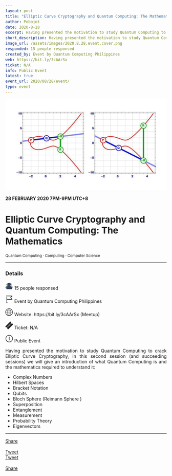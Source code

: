 ```yaml
---
layout: post
title: "Elliptic Curve Cryptography and Quantum Computing: The Mathematics"
author: Pebojot
date: 2020-8-28
excerpt: Having presented the motivation to study Quantum Computing to crack Elliptic Curve Cryptography, in this second session (and succeeding sessions) we will give an introduction of what Quantum Computing is and the mathematics required to understand it
short_description: Having presented the motivation to study Quantum Computing to crack Elliptic Curve Cryptography, in this second session
image_url: /assets/images/2020.8.28.event.cover.png
responded: 15 people responsed
created_by: Event by Quantum Computing Philippines
web: https://bit.ly/3cAArSx
ticket: N/A
info: Public Event
latest: true
event_url: 2020/08/28/event/
type: event
---
```


<img src="/assets/images/2020.8.28.event.cover.png" class="rounded img-fluid">

<b>28 FEBRUARY 2020 7PM-9PM UTC+8</b>
<div style="text-align: left">
    <h1>Elliptic Curve Cryptography and Quantum Computing: The Mathematics</h1>
</div>
<small>Quantum Computing · Computing · Computer Science</small>

---
<div style="text-align: left">
    <h3>Details</h3>
</div>
<div style="text-align: justify">
    <p>
        <img src="/assets/images/group.webp" width="24" height="24">
        15 people responsed
    </p>
    <p>
        <img src="/assets/images/flag.webp" width="24" height="24">
        Event by Quantum Computing Philippines
    </p>
    <p>
        <img src="/assets/images/web.webp" width="24" height="24">
        Website: https://bit.ly/3cAArSx (Meetup)
    </p>
    <p>
        <img src="/assets/images/ticket.webp" width="24" height="24">
        Ticket: N/A
    </p>
    <p>
        <img src="/assets/images/information.webp" width="24" height="24">
        Public Event
    </p>
    <p>
        Having presented the motivation to study Quantum Computing to crack Elliptic Curve Cryptography, in this second session (and succeeding sessions) we will give an introduction of what Quantum Computing is and the mathematics required to understand it:
        
- Complex Numbers
- Hilbert Spaces
- Bracket Notation
- Qubits
- Bloch Sphere (Reimann Sphere )
- Superposition
- Entanglement
- Measurement
- Probability Theory
- Eigenvectors
    </p>
</div>

---

<div class="desktop__size ">
  <div class="d-flex align-items-center">
    <div class="align-self-center">
      <div class="fb-share-button align-self-center" style="vertical-align: super;top:-2px" data-href="{{ site.url }}{{ site.baseurl }}/2020/08/28/event/" data-layout="button" data-size="large"><a target="_blank" href="https://www.facebook.com/sharer/sharer.php?u=https%3A%2F%2Fdevelopers.facebook.com%2Fdocs%2Fplugins%2F&amp;src=sdkpreparse" class="fb-xfbml-parse-ignore">Share</a></div>
    </div>
    &nbsp;
    <div class="align-self-center">
      <a href="https://twitter.com/share?ref_src=twsrc%5Etfw" class="twitter-share-button" data-size="large"
        data-show-screen-name="false" data-show-count="false" data-via="workpebojot">Tweet</a>
      <script async src="https://platform.twitter.com/widgets.js" charset="utf-8"></script>
    </div>
  </div>
</div>

<div class="mobile__size">
    <div class="d-flex align-items-center justify-content-start">
        <div class="align-self-center">
            <a href="https://twitter.com/share?ref_src=twsrc%5Etfw" class="twitter-share-button align-self-center" data-show-screen-name="false" data-show-count="false" data-via="workpebojot">Tweet</a><script async src="https://platform.twitter.com/widgets.js" charset="utf-8"></script>
        </div>
        &nbsp;
        <div class="align-self-center">
            <div class="fb-share-button align-self-center" style="vertical-align: super;top:-2px" data-href="{{ site.url }}{{ site.baseurl }}/2020/08/28/event/" data-layout="button" data-size="small"><a target="_blank" href="https://www.facebook.com/sharer/sharer.php?u=https%3A%2F%2Fdevelopers.facebook.com%2Fdocs%2Fplugins%2F&amp;src=sdkpreparse" class="fb-xfbml-parse-ignore">Share</a></div>
        </div>
    </div>
</div>
<br />
<br />
<br />
<br />
<br />